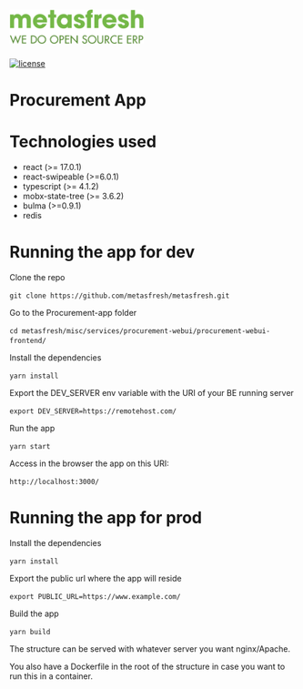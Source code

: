 # <img src='/images/metasfresh-logo-slogan-969x248.png' height='60' alt='metasfresh Logo - We do Open Source ERP' aria-label='metasfresh.com' /></a>
[![license](https://img.shields.io/badge/license-GPL-blue.svg)](https://github.com/metasfresh/metasfresh/blob/master/LICENSE.md)
# Procurement App

# Technologies used

* react (>= 17.0.1)
* react-swipeable (>=6.0.1)
* typescript (>= 4.1.2)
* mobx-state-tree (>= 3.6.2)
* bulma (>=0.9.1)
* redis

# Running the app for dev

Clone the repo

`git clone https://github.com/metasfresh/metasfresh.git`

Go to the Procurement-app folder

`cd metasfresh/misc/services/procurement-webui/procurement-webui-frontend/`

Install the dependencies

`yarn install`

Export the DEV_SERVER env variable with the URI of your BE running server

`export DEV_SERVER=https://remotehost.com/`

Run the app

`yarn start`

Access in the browser the app on this URI:

`http://localhost:3000/`

# Running the app for prod

Install the dependencies

`yarn install`

Export the public url where the app will reside

`export PUBLIC_URL=https://www.example.com/`

Build the app

`yarn build`

The structure can be served with whatever server you want nginx/Apache.


You also have a Dockerfile in the root of the structure in case you want to run this in a container.





